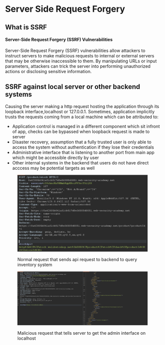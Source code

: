 # Server Side Request Forgery

## What is SSRF

#### Server-Side Request Forgery (SSRF) Vulnerabilities

Server-Side Request Forgery (SSRF) vulnerabilities allow attackers to instruct servers to make malicious requests to internal or external servers that may be otherwise inaccessible to them. By manipulating URLs or input parameters, attackers can trick the server into performing unauthorized actions or disclosing sensitive information.

## SSRF against local server or other backend systems

Causing the server making a http request hosting the application through its loopback interface,localhost or 127.0.0.1. Sometimes, application implicitly trusts the requests coming from a local machine which can be attributed to:

* Application control is managed in a different component which sit infront of app, checks can be bypassed when loopback request is made to server
* Disaster recovery, assumption that a fully trusted user is only able to access the system without authentication if they lose their credentials
* Administrative interface that is listening to another port from main app which might be accessible directly by user
* Other internal systems in the backend that users do not have direct acccess may be potential targets as well

<figure><img src=".gitbook/assets/image (15).png" alt=""><figcaption><p>Normal request that sends api request to backend to query inventory system</p></figcaption></figure>

<figure><img src=".gitbook/assets/image (16).png" alt=""><figcaption><p>Malicious request that tells server to get the admin interface on localhost</p></figcaption></figure>
